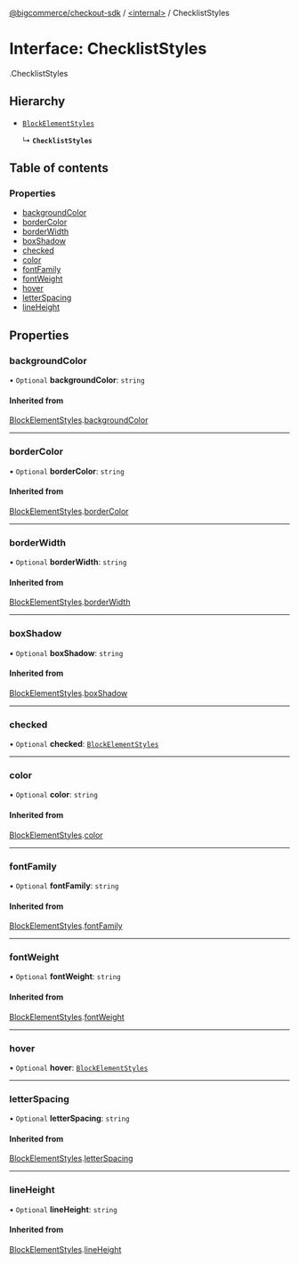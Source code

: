 [@bigcommerce/checkout-sdk](../README.md) / [<internal\>](../modules/internal_.md) / ChecklistStyles

# Interface: ChecklistStyles

[<internal>](../modules/internal_.md).ChecklistStyles

## Hierarchy

- [`BlockElementStyles`](internal_.BlockElementStyles.md)

  ↳ **`ChecklistStyles`**

## Table of contents

### Properties

- [backgroundColor](internal_.ChecklistStyles.md#backgroundcolor)
- [borderColor](internal_.ChecklistStyles.md#bordercolor)
- [borderWidth](internal_.ChecklistStyles.md#borderwidth)
- [boxShadow](internal_.ChecklistStyles.md#boxshadow)
- [checked](internal_.ChecklistStyles.md#checked)
- [color](internal_.ChecklistStyles.md#color)
- [fontFamily](internal_.ChecklistStyles.md#fontfamily)
- [fontWeight](internal_.ChecklistStyles.md#fontweight)
- [hover](internal_.ChecklistStyles.md#hover)
- [letterSpacing](internal_.ChecklistStyles.md#letterspacing)
- [lineHeight](internal_.ChecklistStyles.md#lineheight)

## Properties

### backgroundColor

• `Optional` **backgroundColor**: `string`

#### Inherited from

[BlockElementStyles](internal_.BlockElementStyles.md).[backgroundColor](internal_.BlockElementStyles.md#backgroundcolor)

___

### borderColor

• `Optional` **borderColor**: `string`

#### Inherited from

[BlockElementStyles](internal_.BlockElementStyles.md).[borderColor](internal_.BlockElementStyles.md#bordercolor)

___

### borderWidth

• `Optional` **borderWidth**: `string`

#### Inherited from

[BlockElementStyles](internal_.BlockElementStyles.md).[borderWidth](internal_.BlockElementStyles.md#borderwidth)

___

### boxShadow

• `Optional` **boxShadow**: `string`

#### Inherited from

[BlockElementStyles](internal_.BlockElementStyles.md).[boxShadow](internal_.BlockElementStyles.md#boxshadow)

___

### checked

• `Optional` **checked**: [`BlockElementStyles`](internal_.BlockElementStyles.md)

___

### color

• `Optional` **color**: `string`

#### Inherited from

[BlockElementStyles](internal_.BlockElementStyles.md).[color](internal_.BlockElementStyles.md#color)

___

### fontFamily

• `Optional` **fontFamily**: `string`

#### Inherited from

[BlockElementStyles](internal_.BlockElementStyles.md).[fontFamily](internal_.BlockElementStyles.md#fontfamily)

___

### fontWeight

• `Optional` **fontWeight**: `string`

#### Inherited from

[BlockElementStyles](internal_.BlockElementStyles.md).[fontWeight](internal_.BlockElementStyles.md#fontweight)

___

### hover

• `Optional` **hover**: [`BlockElementStyles`](internal_.BlockElementStyles.md)

___

### letterSpacing

• `Optional` **letterSpacing**: `string`

#### Inherited from

[BlockElementStyles](internal_.BlockElementStyles.md).[letterSpacing](internal_.BlockElementStyles.md#letterspacing)

___

### lineHeight

• `Optional` **lineHeight**: `string`

#### Inherited from

[BlockElementStyles](internal_.BlockElementStyles.md).[lineHeight](internal_.BlockElementStyles.md#lineheight)
